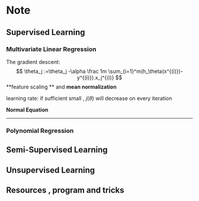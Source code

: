 # Note

## Supervised Learning

### Multivariate Linear Regression

The gradient descent:
$$
\theta_j :=\theta_j -\alpha \frac 1m \sum_{i=1}^m(h_\theta(x^{(i)})-y^{(i)}).x_j^{(i)}
$$
**feature scaling ** and **mean normalization**

learning rate: if sufficient small , $j(\theta)$ will decrease on every iteration

**Normal Equation**



****



### Polynomial Regression



## Semi-Supervised Learning

## Unsupervised Learning

## Resources , program and tricks





